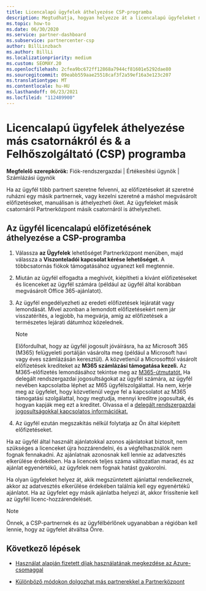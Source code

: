 ```yaml
---
title: Licencalapú ügyfelek áthelyezése CSP-programba
description: Megtudhatja, hogyan helyezze át a licencalapú ügyfeleket más csatornákról vagy egy másik partnerről a Felhőszolgáltató (CSP) programba a Partnerközpont.
ms.topic: how-to
ms.date: 06/30/2020
ms.service: partner-dashboard
ms.subservice: partnercenter-csp
author: BillLinzbach
ms.author: BillLi
ms.localizationpriority: medium
ms.custom: SEOMAY.20
ms.openlocfilehash: 2cfea9bc672ff12868a7944cf81601e5292dae80
ms.sourcegitcommit: 09eabb559aae25518caf3f2a59ef16a3e123c207
ms.translationtype: MT
ms.contentlocale: hu-HU
ms.lasthandoff: 06/23/2021
ms.locfileid: "112489900"
---
```

# <a name="move-license-based-customers-from-other-channels--partners-to-the-cloud-solution-provider-csp-program"></a>Licencalapú ügyfelek áthelyezése más csatornákról és & a Felhőszolgáltató (CSP) programba

**Megfelelő szerepkörök:** Fiók-rendszergazdai | Értékesítési ügynök | Számlázási ügynök

Ha az ügyfél több partnert szeretne felvenni, az előfizetéseket át szeretné ruházni egy másik partnernek, vagy kezelni szeretné a máshol megvásárolt előfizetéseket, manuálisan is áthelyezheti őket. Az ügyfeleket másik csatornáról Partnerközpont másik csatornáról is áthelyezheti.

## <a name="move-your-customers-license-based-subscriptions-to-the-csp-program"></a>Az ügyfél licencalapú előfizetésének áthelyezése a CSP-programba

1. Válassza **az Ügyfelek** lehetőséget Partnerközpont menüben, majd válassza a **Viszonteladói kapcsolat kérése lehetőséget.** A többcsatornás fiókok támogatásához ugyanezt kell megtennie.

2. Miután az ügyfél elfogadta a meghívót, kiépítheti a kívánt előfizetéseket és licenceket az ügyfél számára (például az ügyfél által korábban megvásárolt Office 365-ajánlatot).

3. Az ügyfél engedélyezheti az eredeti előfizetések lejáratát vagy lemondását. Mivel azonban a lemondott előfizetésekért nem jár visszatérítés, a legjobb, ha megvárja, amíg az előfizetések a természetes lejárati dátumhoz közelednek.


   >[!NOTE]
   >Előfordulhat, hogy az ügyfél jogosult jóváírásra, ha az Microsoft 365 (M365) felügyeleti portálján vásárolta meg (például a Microsoft havi vagy éves számlázásán keresztül). A közvetlenül a Microsofttól vásárolt előfizetések krediteket az **M365 számlázási támogatása kezeli.** Az M365-előfizetés lemondásához tekintse meg az [M365-útmutatót.](/microsoft-365/commerce/subscriptions/cancel-your-subscription) Ha delegált rendszergazdai jogosultságokat az ügyfél számára, az ügyfél nevében kapcsolatba léphet az M65 ügyfélszolgálattal. Ha nem, kérje meg az ügyfelet, hogy közvetlenül vegye fel a kapcsolatot az M365 támogatási szolgálattal, hogy megtudja, mennyi kreditre jogosultak, és hogyan kapják meg ezt a kreditet. Olvassa el a [delegált rendszergazdai jogosultságokkal kapcsolatos információkat.](customers-revoke-admin-privileges.md)


4. Az ügyfél ezután megszakítás nélkül folytatja az Ön által kiépített előfizetéseket.

Ha az ügyfél által használt ajánlatokkal azonos ajánlatokat biztosít, nem szükséges a licenceket újra hozzárendelni, és a végfelhasználók nem fognak fennakadni. Az ajánlatnak azonosnak kell lennie az adatvesztés elkerülése érdekében. Ha a licencek teljes száma változatlan marad, és az ajánlat egyenértékű, az ügyfelek nem fognak hatást gyakorolni.

Ha olyan ügyfeleket helyez át, akik megszüntetett ajánlattal rendelkeznek, akkor az adatvesztés elkerülése érdekében találnia kell egy egyenértékű ajánlatot. Ha az ügyfelet egy másik ajánlatba helyezi át, akkor frissítenie kell az ügyfél licenc-hozzárendelését.

>[!NOTE]
> Önnek, a CSP-partnernek és az ügyfélbérlőnek ugyanabban a régióban kell lennie, hogy az ügyfelet átváltsa Önre.

## <a name="next-steps"></a>Következő lépések

- [Használat alapján fizetett díjak használatának megkezdése az Azure-csomaggal](azure-plan-get-started.md)
 

- [Különböző módokon dolgozhat más partnerekkel a Partnerközpont](work-with-other-partners.md)